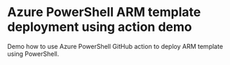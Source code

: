 # Azure PowerShell ARM template deployment using action demo

Demo how to use Azure PowerShell GitHub action to deploy 
ARM template using PowerShell.
